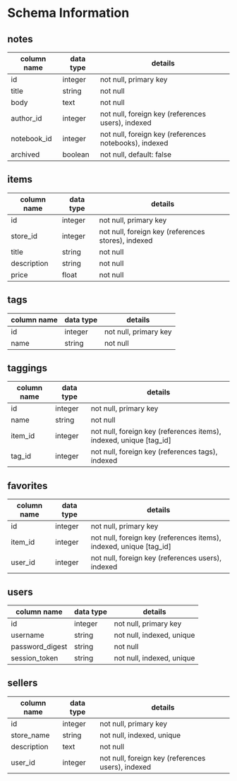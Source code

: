 # Schema Information

## notes
column name | data type | details
------------|-----------|-----------------------
id          | integer   | not null, primary key
title       | string    | not null
body        | text      | not null
author_id   | integer   | not null, foreign key (references users), indexed
notebook_id | integer   | not null, foreign key (references notebooks), indexed
archived    | boolean   | not null, default: false

## items
column name | data type | details
------------|-----------|-----------------------
id          | integer   | not null, primary key
store_id    | integer   | not null, foreign key (references stores), indexed
title       | string    | not null
description | string    | not null
price       | float     | not null

## tags
column name | data type | details
------------|-----------|-----------------------
id          | integer   | not null, primary key
name        | string    | not null

## taggings
column name | data type | details
------------|-----------|-----------------------
id          | integer   | not null, primary key
name        | string    | not null
item_id     | integer   | not null, foreign key (references items), indexed, unique [tag_id]
tag_id      | integer   | not null, foreign key (references tags), indexed

## favorites
column name | data type | details
------------|-----------|-----------------------
id          | integer   | not null, primary key
item_id     | integer   | not null, foreign key (references items), indexed, unique [tag_id]
user_id      | integer   | not null, foreign key (references users), indexed

## users
column name     | data type | details
----------------|-----------|-----------------------
id              | integer   | not null, primary key
username        | string    | not null, indexed, unique
password_digest | string    | not null
session_token   | string    | not null, indexed, unique

## sellers
column name     | data type | details
----------------|-----------|-----------------------
id              | integer   | not null, primary key
store_name      | string    | not null, indexed, unique
description     | text      | not null
user_id         | integer   | not null, foreign key (references users), indexed
